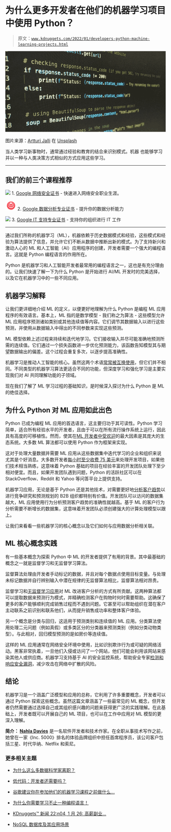 # 为什么更多开发者在他们的机器学习项目中使用 Python？

> 原文：[`www.kdnuggets.com/2022/01/developers-python-machine-learning-projects.html`](https://www.kdnuggets.com/2022/01/developers-python-machine-learning-projects.html)

![为什么更多开发者在他们的机器学习项目中使用 Python？](img/922f4e113047966cb6a67e98b1da3ff4.png)

图片来源：[Artturi Jalli](https://unsplash.com/@artturijalli?utm_source=unsplash&utm_medium=referral&utm_content=creditCopyText) 在 [Unsplash](https://unsplash.com/s/photos/python?utm_source=unsplash&utm_medium=referral&utm_content=creditCopyText)

当人类学习新事物时，通常通过经验和教育的结合来识别模式。机器 也能够学习 并以一种与人类决策方式相似的方式应用这些学习。

* * *

## 我们的前三个课程推荐

![](img/0244c01ba9267c002ef39d4907e0b8fb.png) 1\. [Google 网络安全证书](https://www.kdnuggets.com/google-cybersecurity) - 快速进入网络安全职业生涯。

![](img/e225c49c3c91745821c8c0368bf04711.png) 2\. [Google 数据分析专业证书](https://www.kdnuggets.com/google-data-analytics) - 提升你的数据分析能力

![](img/0244c01ba9267c002ef39d4907e0b8fb.png) 3\. [Google IT 支持专业证书](https://www.kdnuggets.com/google-itsupport) - 支持你的组织进行 IT 工作

* * *

通过我们所称的机器学习（ML），机器依赖于历史数据模式和经验，这些模式和经验为算法提供了信息，并允许它们不断从数据中推断出新的模式。为了支持新兴和激动人心的 ML 和人工智能（AI）应用程序的创建，开发者需要一个强大的编程语言。这就是 Python 编程语言的作用所在。

Python 是机器学习和人工智能开发者最常用的编程语言之一，这也是有充分理由的。让我们快速了解一下为什么 Python 是开始进行 AI/ML 开发时的完美选择，以及它在机器学习中的一些不同应用。

## 机器学习解释

让我们更详细地介绍 ML 的定义，以便更好地理解为什么 Python 是编程 ML 应用程序的有效语言。基本上，ML 指的是数学模型 - 我们称之为算法 - 这些模型允许 ML 应用程序预测诸如类别或其他连续值等内容。它们调节其数据输入以进行这些预测，并使用从数据输入中得出的不同参数来实现这些预测。

ML 模型依赖上述过程来持续和迭代地学习。它们接收输入并尽可能准确地预测所需的连续值。它们通过一个损失函数进一步优化预测能力，该函数告知模型其与期望数据输出的偏差。这个过程会重复多次，以逐步提高准确性。

机器学习是推动人工智能的核心。虽然这两个术语[常常被互换使用](https://dataconomy.com/2021/05/machine-learning-vs-artificial-intelligence-future-data-science/)，但它们并不相同。不同类型的机器学习算法更适合不同的功能，但深度学习和强化学习是主要实现我们对 AI 共同理解功能的子领域。

现在我们了解了 ML 学习过程的基础知识，是时候深入探讨为什么 Python 是 ML 的绝佳选择。

## 为什么 Python 对 ML 应用如此出色

Python 已成为编程 ML 应用的首选语言，这主要归功于其可读性。Python 学习简单，适合所有经验水平的开发者，且由于可以在所有流行操作系统上运行，因此具有高度的可移植性。然而，使其在[ML 开发者中受欢迎](https://www.freshbooks.com/hub/estimates/how-much-do-web-designers-charge/)的最大因素是其庞大的生态系统。大多数 ML 算法都可以使用 Python 作为框架来实现。

这对于处理大量数据并需要 ML 应用从这些数据集中迭代学习的企业和组织来说尤其是个好消息。大多数开发者[每小时至少收费 75 美元](https://www.freshbooks.com/hub/estimates/how-much-do-web-designers-charge)来处理开发项目，如果他们技术相当熟练，这意味着 Python 基础的项目在经验丰富的开发团队处理下至少相对便宜。而且，如果开发团队遇到问题，Python 的活跃社区可以在 StackOverflow、Reddit 和 Yahoo 等问答平台上提供支持。

机器学习应用，无论是基于 Python 还是其他技术，对需要更好地[分析客户趋势](https://www.syntax.com/sap-machine-learning-what-you-should-know/)以进行竞争研究和预测规划的 B2B 组织都特别有价值。开发团队可以访问的数据集越大，ML 应用使用行为分析预测客户趋势的准确性就越高。基于 ML 的客户行为分析需要不断增长的数据集，这意味着开发团队必须创建强大的计算处理模型以跟上。

让我们来看看一些机器学习的核心概念以及它们如何与应用数据分析相关联。

## ML 核心概念实践

有一些基本概念为探索 Python 中 ML 的开发者提供了有用的背景。其中最基础的概念之一就是监督学习和无监督学习算法。

监督算法处理由开发者手动标记的数据，并且对每个数据点使用目标变量。与处理未标记数据并自行辨别输入中潜在规律的无监督算法相比，监督算法相对昂贵。

监督学习和[无监督学习应用](https://pythonistaplanet.com/applications-of-unsupervised-learning/)对 ML 改进客户分析的方式有所贡献。这两种算法都可以提取数据来预测行为模式，并精确检测客户在购物时何时需要帮助。这确保了更多的客户能够顺利完成销售过程而不遇到问题。它甚至可以帮助组织在潜在客户主动联系之前识别和联系他们，从而提升销售成功率和整体客户体验。

另一个概念是分类与回归，这适用于预测类别和连续值的 ML 应用。分类算法使用处理二元问题（例如真假）或多类区分的分类器来预测类别（例如分类动物类型）。与此相对，回归模型预测的是如房价等连续值。

这样的 ML 应用通常在网络安全环境中使用，比如识别欺诈行为或可疑的网络活动。黑客非常执着，一旦他们入侵或访问了一个网站，他们可能会利用该网站来感染其他人或供应商。机器学习支持基于 AI 的安全监控系统，帮助安全专家[检测和响应安全漏洞](https://bestwebhostingaustralia.org/website-hacking/)，减少攻击在网络中扩散的风险。

## 结论

机器学习是一个涵盖广泛模型和应用的总称，它利用了许多重要概念，开发者可以通过 Python 探索这些概念。虽然这篇文章涵盖了一些最常见的 ML 概念，但开发者仍然需要通过选择自己或其组织感兴趣的问题来获得更广泛的实践理解。在此基础上，开发者既可以开展自己的 ML 项目，也可以在工作中应用对 ML 模型的更深入理解。

**简介： [Nahla Davies](http://nahlawrites.com/)** 是一名软件开发者和技术作家。在全职从事技术写作之前，她曾在一家《Inc. 5000》排名的体验品牌组织中担任首席程序员，该公司客户包括三星、时代华纳、Netflix 和索尼。

### 更多相关主题

+   [为什么这么多数据科学家离职？](https://www.kdnuggets.com/2022/03/many-data-scientists-quitting-jobs.html)

+   [低代码：开发者还需要吗？](https://www.kdnuggets.com/2022/04/low-code-developers-still-needed.html)

+   [谷歌建议你在参加他们的机器学习课程之前做什么…](https://www.kdnuggets.com/2021/10/google-recommends-before-machine-learning-data-science-course.html)

+   [为什么你需要学习不止一种编程语言！](https://www.kdnuggets.com/2022/06/need-learn-one-programming-language.html)

+   [KDnuggets™ 新闻 22:n04, 1 月 26: 高薪副业…](https://www.kdnuggets.com/2022/n04.html)

+   [NoSQL 数据库及其应用场景](https://www.kdnuggets.com/2023/03/nosql-databases-cases.html)
